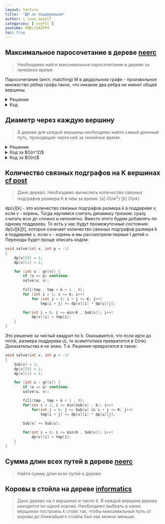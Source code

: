 ```yaml
---
layout: lecture
title:  "ДП по поддеревьям"
author: i_love_myself
categories: [ useful ]
youtube: VN6c12AIPP4
toc: true
---
```


## Максимальное паросочетание в дереве [neerc](https://neerc.ifmo.ru/wiki/index.php?title=Динамика_по_поддеревьям)

> Необходимо найти максимальное паросочетание в дереве за линейное время.

Паросочетание (англ. matсhing) M в двудольном графе - произвольное множество рёбер графа такое, что никакие два ребра не имеют общей вершины.

<details markdown="1">

<summary>
Решение
</summary>
dp[v][0/1] = размеру максимального паросочетания в поддереве вершины v, если 0 - не взяли v, 1 - взяли v.

Окей, тогда придумаем переходы:

<p align="center">
dp[v][0] = ∑max(dp[u][0], dp[u][1]) по всем u - детям v
</p>

Т.е. из поддерева каждого сына мы выбираем оптимальное паросочетание. А вот в случае, когда мы хотим покрыть v паросочетанием, всё несколько сложнее. Мы должны выбрать сына u, который не был бы покрыт паросочетанием, взять ребро v-u и ещё из остальных поддеревьев взять по оптимальному ответу, т.е. формула будет иметь вид:

dp[v][1] = max<sub>u - сын</sub> dp[u][0] + 1 + ∑<sub>w - cын, u != w</sub>max(dp[w][0], dp[w][1])

Замечаем, что пока это квадрат, но прибавим и вычтем к сумме max(dp[u][0], dp[u][1]). Тогда под суммой окажется значение, равное dp[v][0]. Т.е. получили итоговую формулу вида:

<p align="center">
dp[v][1] = max<sub>u - сын v</sub> dp[v][0] - max(dp[u][0], dp[u][1]) + dp[u][0] + 1
</p>
</details>

<details markdown="1">
<summary>
Код
</summary>

```cpp
void dfs(int v, int p = -1) {
    for (int u : gr[v]) {
        if (u != p) {
            dfs(u, v);
            dp[v][0] += max(dp)
        }
    }
    for (int u : gr[v]) {
        if (u != p) {
            dp[v][1] = max(dp[v][1], dp[v][0] - max(dp[u][0], dp[u][1]) + dp[u][0] + 1);
        }
    }
}
```

</details>

## Диаметр через каждую вершину

> В дереве для каждой вершины необходимо найти самый длинный путь, проходящий через неё за линейное время.

<details markdown="1">
<summary>
Решение
</summary>
Пусть dp[v] - обозначает самый длинный путь в поддереве. Тогда самый длинный путь, проходящий через v строго в поддереве - это dp[u<sub>1</sub>] + dp[u<sub>2</sub>] + 2, где u<sub>1</sub> и u<sub>2</sub> - это максимум и второй максимум по сыновьям v. Главная проблема в том, что пути, проходящие через веришину v могут уходить в наддерево v. Но сейчас разберем и такой случай!

Чтобы решить проблему заметим, что у корня дерева наддерева нет. А ещё заметим, что мы можем выбрать поддерево u корня v, и при переходе в поддерево передать в него значение самого длинного пути в наддереве - dp[w] + 2, где w - это какая-то вершина, отличная от u и имеющая при этом максимальное значение динамики. Ок. То есть, начав с корня, мы можем начитывать пути в наддеревья. Остался один маленький нюанс. Нужно уметь считать dp[w] за $O(1)$, то есть для всех детей искать максимум по сыновьям кроме u.

Для этого трюк: запомним максимум и второй максимум. Если u - это позиция максимума, то ответ - второй максимум, для остальных - позиция максимума. Всё, теперь, собирая решение воедино, мы сможем за линию считать диаметр дерева через каждую вершину.
</details>

<details markdown="1"><summary>Код за $O(n^2)$</summary>

```cpp
#include <iostream>
#include <vector>

using namespace std;

const int N = 1e5;
vector<int> gr[N];
int dp[N];
int h[N];
int ans[N];

void dfs1(int v, int p = -1) {
    h[v] = 0;

    int max1 = 0;
    int max2 = -1;
    for (int u : gr[v]) {
        if (u != p) {
            dfs1(u, v);
            h[v] = max(h[v], h[u] + 1);

            if (h[u] >= max1) {
                max2 = max1;
                max1 = h[u];
            }
            else if (h[u] > max2) {
                max2 = h[u];
            }
        }
    }

    if (max2 == -1) {
        dp[v] = max1 + 1;
    }
    else {
        dp[v] = max1 + max2 + 2;
    }
}

void dfs2(int v, int p = -1, int max_supertree = 0) {
    ans[v] = max(ans[v], h[v] + max_supertree);
    for (int u : gr[v]) {
        if (u != p) {
            int new_max_supertree = max_supertree + 1;
            for (int w : gr[v]) {
                if (w != p && w != u) {
                    new_max_supertree = max(new_max_supertree, h[w] + 2);
                }
            }
            dfs2(u, v, new_max_supertree);
        }
    }
}

int main() {
    int n;
    cin >> n;
    for (int i = 1; i < n; ++i) {
        int a, b;
        cin >> a >> b;
        --a, --b;
        gr[a].push_back(b);
        gr[b].push_back(a);
    }

    dfs1(0);
    dfs2(0);

    for (int i = 0; i < n; ++i) {
        cout << ans[i] << ' ';
    }
}

```

</details>

<details markdown="1"><summary>Код за $O(n)$</summary>

```cpp
#include <iostream>
#include <vector>
#include <algorithm>

using namespace std;

const int N = 1e5;
vector<int> gr[N];
int dp[N];
int h[N];
int ans[N];

void dfs1(int v, int p = -1) {
    h[v] = 0;

    int max1 = 0;
    int max2 = -1;
    for (int u : gr[v]) {
        if (u != p) {
            dfs1(u, v);
            h[v] = max(h[v], h[u] + 1);

            if (h[u] >= max1) {
                max2 = max1;
                max1 = h[u];
            }
            else if (h[u] > max2) {
                max2 = h[u];
            }
        }
    }

    if (max2 == -1) {
        dp[v] = max1 + 1;
    }
    else {
        dp[v] = max1 + max2 + 2;
    }
}

void dfs2(int v, int p = -1, int max_supertree = 0) {
    ans[v] = max(ans[v], h[v] + max_supertree);
    vector<int> pref, suf;
    for (int u : gr[v]) {
        if (u != p) {
            pref.push_back(h[u]);
            suf.push_back(h[u]);
        }
    }
    for (int i = 1; i < pref.size(); ++i) {
        pref[i] = max(pref[i - 1], pref[i]);
    }
    for (int i = int(pref.size()) - 2; i >= 0; --i) {
        suf[i] = max(suf[i + 1], suf[i]);
    }

    int i = 0;
    for (int u : gr[v]) {
        if (u != p) {
            int new_max_supertree = max({ max_supertree + 1,
                                          i == 0 ? 0 : pref[i - 1] + 2,
                                          i + 1 == suf.size() ? 0 : suf[i + 1] + 2 });
            dfs2(u, v, new_max_supertree);
            i++;
        }
    }
}

int main() {
    int n;
    cin >> n;
    for (int i = 1; i < n; ++i) {
        int a, b;
        cin >> a >> b;
        --a, --b;
        gr[a].push_back(b);
        gr[b].push_back(a);
    }

    dfs1(0);
    dfs2(0);

    for (int i = 0; i < n; ++i) {
        cout << ans[i] << ' ';
    }
}

```

</details>

## Количество связных подграфов на K вершинах [cf post](https://codeforces.com/blog/entry/63257)

> Дано дерево. Необходимо вычислить количество связных подграфов размера K в нём за время:
> [a] $O(nk^2)$
> [b] $O(nk)$

dp[v][k] - это количество связных подграфов размера k в поддереве v, если v - корень. Тогда научимся считать динамику трюком: сразу считать всю дп сложно и непонятно. Вместо этого будем добавлять по одному поддереву. То есть у нас будут промежуточные состояния: dp[v][k][t], которое означает количество связных подграфов размера k в поддереве v, если v - корень и мы рассмотрели первые t детей v. Переходы будет проще описать кодом:

```cpp
void solve(int v, int p = -1)
{
    dp[v][0] = 1;
    dp[v][1] = 1;

    for (int u : gr[v]) {
        if (u == p) continue;
        solve(u, v);
        
        fill(tmp , tmp + k + 1 , 0);
        for (int i = 1; i <= k; i++)
            for (int j = 0; i + j <= K; j++)
                tmp[i + j] += dp[v][i] * dp[u][j];

        for(int i = 0; i <= min(K , Sub[v]); i++)
            dp[v][i] = tmp[i];
    }
}
```

Это решение за чистый квадрат по k. Оказывается, что если идти до min(k, размера поддерева u), то асимптотика превратится в O(nk). Доказательства я не знаю. Т.е. Решение превратится в такое:

```cpp
void solve(int v, int p = -1)
{
    Sub[v] = 1;
    dp[v][0] = 1;
    dp[v][1] = 1;

    for (int u : gr[v]) {
        if (u == p) continue;
        solve(u, v);

        fill(tmp , tmp + k + 1 , 0);
        for(int i = 1; i <= min(Sub[v] , k); i++)
            for(int j = 0; j <= Sub[u] && i + j <= K; j++)
                tmp[i + j] += dp[v][i] * dp[u][j];
        
        Sub[v] += Sub[u];

        for(int i = 0; i <= min(K , Sub[v]); i++)
            dp[v][i] = tmp[i];
    }
}
```

## Сумма длин всех путей в дереве [neerc](https://neerc.ifmo.ru/wiki/index.php?title=Динамика_по_поддеревьям)

> Найти сумму длин всех путей в дереве.

## Коровы в стойла на дереве [informatics](https://informatics.msk.ru/mod/statements/view.php?id=16806&chapterid=3381#1)

> Дано дерево на $n$ вершинах и число $k$. В каждой вершине дерева находится по одной корове. Необходимо выбрать в каких вершинах построить $k$ стойл так, чтобы максимальный путь от коровы до ближайшего стойла был как можно меньше.
